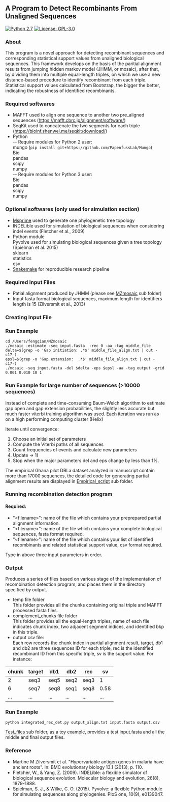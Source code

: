 A Program to Detect Recombinants From Unaligned Sequences
-----------------------
[![Python 2.7](https://img.shields.io/badge/python-2.7-blue.svg)](https://www.python.org/downloads/release/python-360/)
[![License: GPL-3.0](https://www.gnu.org/graphics/gplv3-or-later.svg)](https://opensource.org/licenses/GPL-3.0)
### About
This program is a novel approach for detecting recombinant sequences and corresponding statistical support values from unaligned biological sequences. This framework develops on the basis of the paritial alignment results from jumping hidden markov model (JHMM, or mosaic), after that, by dividing them into multiple equal-length triples, on which we use a new distance-based procedure to identify recombinant from each triple. Statistical support values calculated from Bootstrap, the bigger the better, indicating the robustness of identified recombinants.


### Required softwares
- MAFFT used to align one sequence to another two pre_aligned sequences (https://mafft.cbrc.jp/alignment/software/)
- SeqKit used to concatenate the two segments for each triple (https://bioinf.shenwei.me/seqkit/download/)
- Python  
-- Require modules for Python 2 user:  
mungo (`pip install git+https://github.com/PapenfussLab/Mungo`)  
Bio  
pandas  
scipy  
numpy  
-- Require modules for Python 3 user:  
Bio  
pandas  
scipy  
numpy 

### Optional softwares (only used for simulation section)
- [Msprime](https://msprime.readthedocs.io/en/stable/installation.html) used to generate one phylogenetic tree topology
- INDELible used for simulation of biological sequences when considering indel events (Fletcher et al., 2009)
- Python module  
Pyvolve used for simulating biological sequences given a tree topology (Spielman et al. 2015)  
sklearn  
statistics  
csv
- [Snakemake](https://snakemake.readthedocs.io/en/stable/) for reproducible research pipeline 

### Required Input Files 
- Patial alignment produced by JHMM (please see [MZmosaic](https://github.com/qianfeng2/detREC_program/tree/master/MZmosaic) sub folder)
- Input fasta format biological sequences, maximum length for identifiers length is 15 (Zilversmit et al., 2013)

### Creating Input File

### Run Example 

```
cd /Users/fengqian/MZmosaic
./mosaic -estimate -seq input.fasta  -rec 0 -aa -tag middle_file
delta=$(grep -o 'Gap initiation: .*$' middle_file_align.txt | cut -c17-)
epsl=$(grep -o 'Gap extension:  .*$' middle_file_align.txt | cut -c17-)
./mosaic -seq input.fasta -del $delta -eps $epsl -aa -tag output -grid 0.001 0.010 10 1
```

### Run Example for large number of sequences (>10000 sequences)

Instead of complete and time-consuming Baum-Welch algorithm to estimate gap open and gap extension probabilities, the slightly less accurate but much faster viterbi training algorithm was used. Each iteration was run as on a high performing computing cluster (Helix)

Iterate until convergence:

1) Choose an initial set of parameters
2) Compute the Viterbi paths of all sequences
3) Count frequencies of events and calculate new parameters
4) Update -> 1) 
5) Stop when the major parameters del and eps change by less than 1%.

The empirical Ghana pilot DBLa dataset analyzed in manuscript contain more than 17000 sequences, the detailed code for generating partial alignment results are displayed in [Empirical_script](https://github.com/qianfeng2/detREC_program/tree/master/Empirical_script) sub folder.


### Running recombination detection program
#### Required:
- "\<filename\>": name of the file which contains your preprepared partial alignment information.
- "\<filename\>": name of the file which contains your complete biological sequences, fasta format required.
- "\<filename\>": name of the file which contains your list of identified recombinants and related statistical support value, csv format required.

Type in above three input parameters in order.


### Output
Produces a series of files based on various stage of the implementation of recombination detection program, and places them in the directory specified by output.

- temp file folder  
This folder provides all the chunks containing original triple and MAFFT processed fasta files.
- complement_chunks file folder  
This folder provides all the equal-length triples, name of each file indicates chunk index, two adjacent segment indices, and identified bkp in this triple.
- output csv file:  
Each row records the chunk index in partial alignment result, target, db1 and db2 are three sequences ID for each triple, rec is the identified recombinant ID from this specific triple, sv is the support value. For instance:  

| chunk        | target  | db1  | db2  | rec  | sv  |
| ------------|------------|------------|------------|------------|------------|
|2 | seq3|seq5|seq2|seq3|1|
|6 | seq7|seq8|seq1|seq8|0.58|
|... | ... |... |... |... |... |



### Run Example

```
python integrated_rec_det.py output_align.txt input.fasta output.csv
```
[Test_files](https://github.com/qianfeng2/detREC_program/tree/master/Test_files) sub folder, as a toy example, provides a test input.fasta and all the middle and final output files.

### Reference
- Martine M Zilversmit et al. "Hypervariable antigen genes in malaria have ancient roots". In: BMC evolutionary biology 13.1 (2013), p. 110.
- Fletcher, W., & Yang, Z. (2009). INDELible: a flexible simulator of biological sequence evolution. Molecular biology and evolution, 26(8), 1879-1888.
- Spielman, S. J., & Wilke, C. O. (2015). Pyvolve: a flexible Python module for simulating sequences along phylogenies. PloS one, 10(9), e0139047.
